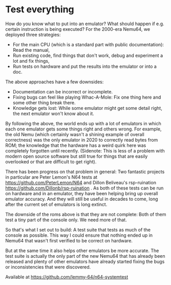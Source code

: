 # Test everything

How do you know what to put into an emulator? What should happen if e.g. certain instruction is being executed? For the 2000-era Nemu64, we deployed three strategies:
* For the main CPU (which is a standard part with public documentation): Read the manual,
* Run existing code, find things that don't work, debug and experiment a lot and fix things,
* Run tests on hardware and put the results into the emulator or into a doc.

 The above approaches have a few downsides:
 * Documentation can be incorrect or incomplete.
 * Fixing bugs can feel like playing Whac-A-Mole: Fix one thing here and some other thing break there.
 * Knowledge gets lost: While some emulator might get some detail right, the next emulator won't know about it.

By following the above, the world ends up with a lot of emulators in which each one emulator gets some things right and others wrong. For example, the old Nemu
(which certainly wasn't a shining example of overall correctness) was the only emulator in 2020 to correctly read bytes from ROM; the knowledge that the hardware
has a weird quirk here was completely forgotten until recently. (Sidenote: This is less of a problem with modern open source software but still true for things that
are easily overlooked or that are difficult to get right).

There has been progress on that problem in general: Two fantastic projects in particular are
Peter Lemon's N64 tests at https://github.com/PeterLemon/N64 and Dillon Beliveau's rsp-ruination https://github.com/Dillonb/rsp-ruination . As both of these tests can be
run on hardware and in an emulator, they have been helping bring up overall emulator accuracy. And they will still be useful in decades to come, long after the current
set of emulators is long extinct.

The downside of the roms above is that they are not complete: Both of them test a tiny part of the console only. We need more of that.

So that's what I set out to build: A test suite that tests as much of the console as possible. This way I could ensure that nothing ended up in Nemu64 that
wasn't first verified to be correct on hardware.

But at the same time it also helps other emulators be more accurate. The test suite is actually the only part of the new Nemu64 that has already been released
and plenty of other emulators have already started fixing the bugs or inconsistencies that were discovered.



Available at https://github.com/lemmy-64/n64-systemtest
